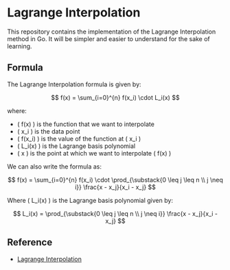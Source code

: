 # Lagrange Interpolation

This repository contains the implementation of the Lagrange Interpolation method in Go. It will be simpler and easier to understand for the sake of learning.

## Formula

The Lagrange Interpolation formula is given by:

$$
f(x) = \sum_{i=0}^{n} f(x_i) \cdot L_i(x)
$$

where:

- \( f(x) \) is the function that we want to interpolate
- \( x_i \) is the data point
- \( f(x_i) \) is the value of the function at \( x_i \)
- \( L_i(x) \) is the Lagrange basis polynomial
- \( x \) is the point at which we want to interpolate \( f(x) \)

We can also write the formula as:

$$
f(x) = \sum_{i=0}^{n} f(x_i) \cdot \prod_{\substack{0 \leq j \leq n \\ j \neq i}} \frac{x - x_j}{x_i - x_j}
$$

Where \( L_i(x) \) is the Lagrange basis polynomial given by:

$$
L_i(x) = \prod_{\substack{0 \leq j \leq n \\ j \neq i}} \frac{x - x_j}{x_i - x_j}
$$

## Reference

- [Lagrange Interpolation](https://en.wikipedia.org/wiki/Lagrange_interpolation)

